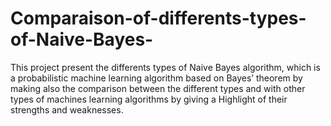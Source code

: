 # Comparaison-of-differents-types-of-Naive-Bayes-
This project present the differents types of Naive Bayes algorithm, which is a probabilistic machine learning algorithm based on Bayes’ theorem by making also the comparison between the different types  and  with other types of machines learning algorithms by giving a Highlight of their strengths and weaknesses.
